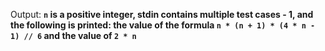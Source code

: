 Output: **`n` is a positive integer, stdin contains multiple test cases - 1, and the following is printed: the value of the formula `n * (n + 1) * (4 * n - 1) // 6` and the value of `2 * n`**